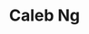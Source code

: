 ---
title: Caleb Ng
headshot: images/uploads/Caleb_Ng.jpg
role: Brand & Visual Design
year: New Media Design
major: Sophomore
webpage: https://www.letscalebrate.com/
---